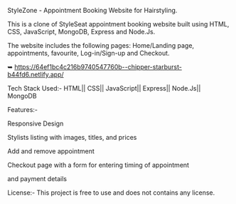 StyleZone - Appointment Booking Website for Hairstyling.

This is a clone of StyleSeat  appointment booking  website built using HTML, CSS, JavaScript, MongoDB, Express and Node.Js.

The website includes the following pages: Home/Landing page, appointments, favourite, Log-in/Sign-up and Checkout.

➥ https://64ef1bc4c216b9740547760b--chipper-starburst-b44fd6.netlify.app/

Tech Stack Used:- HTML|| CSS|| JavaScript|| Express|| Node.Js|| MongoDB

Features:-

Responsive Design

Stylists listing with images, titles, and prices

Add and remove appointment 

Checkout page with a form for entering timing of appointment

and payment details

License:- This project is free to use and does not contains any license.